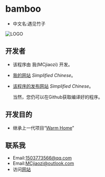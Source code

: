 # bamboo
* 中文名:遇见竹子

![LOGO](https://raw.githubusercontent.com/MCjiaozi/bamboo/main/favicon.ico)
## 开发者
* 该程序由 我(MCjiaozi) 开发。
* [我的网站](https://www.mcjiaozi.icu) *Simplified Chinese*。
* [该程序的发布网站](https://www.mcjiaozi.icu/download/software/bamboo/) *Simplified Chinese*。

  当然，您仍可以在Github获取编译好的程序。
## 开发目的
* 继承上一代项目“[Warm Home](https://github.com/mcjiaozi/wh)”
## 联系我
* Email:1503773566@qq.com
* Email:MCjiaozi@outlook.com
* 访问[网站](https://www.mcjiaozi.icu/connect/)
